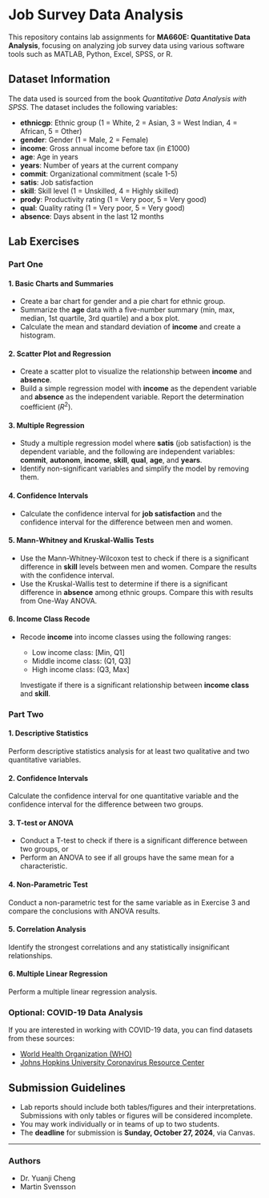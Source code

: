 # Job Survey Data Analysis

This repository contains lab assignments for **MA660E: Quantitative Data Analysis**, focusing on analyzing job survey data using various software tools such as MATLAB, Python, Excel, SPSS, or R.

## Dataset Information
The data used is sourced from the book *Quantitative Data Analysis with SPSS*. The dataset includes the following variables:

- **ethnicgp**: Ethnic group (1 = White, 2 = Asian, 3 = West Indian, 4 = African, 5 = Other)
- **gender**: Gender (1 = Male, 2 = Female)
- **income**: Gross annual income before tax (in £1000)
- **age**: Age in years
- **years**: Number of years at the current company
- **commit**: Organizational commitment (scale 1-5)
- **satis**: Job satisfaction
- **skill**: Skill level (1 = Unskilled, 4 = Highly skilled)
- **prody**: Productivity rating (1 = Very poor, 5 = Very good)
- **qual**: Quality rating (1 = Very poor, 5 = Very good)
- **absence**: Days absent in the last 12 months

## Lab Exercises

### Part One

#### 1. Basic Charts and Summaries
- Create a bar chart for gender and a pie chart for ethnic group.
- Summarize the **age** data with a five-number summary (min, max, median, 1st quartile, 3rd quartile) and a box plot.
- Calculate the mean and standard deviation of **income** and create a histogram.

#### 2. Scatter Plot and Regression
- Create a scatter plot to visualize the relationship between **income** and **absence**.
- Build a simple regression model with **income** as the dependent variable and **absence** as the independent variable. Report the determination coefficient ($R^2$).

#### 3. Multiple Regression
- Study a multiple regression model where **satis** (job satisfaction) is the dependent variable, and the following are independent variables: **commit**, **autonom**, **income**, **skill**, **qual**, **age**, and **years**.
- Identify non-significant variables and simplify the model by removing them.

#### 4. Confidence Intervals
- Calculate the confidence interval for **job satisfaction** and the confidence interval for the difference between men and women.

#### 5. Mann-Whitney and Kruskal-Wallis Tests
- Use the Mann-Whitney-Wilcoxon test to check if there is a significant difference in **skill** levels between men and women. Compare the results with the confidence interval.
- Use the Kruskal-Wallis test to determine if there is a significant difference in **absence** among ethnic groups. Compare this with results from One-Way ANOVA.

#### 6. Income Class Recode
- Recode **income** into income classes using the following ranges:
  - Low income class: [Min, Q1]
  - Middle income class: (Q1, Q3]
  - High income class: (Q3, Max]
  
  Investigate if there is a significant relationship between **income class** and **skill**.

### Part Two

#### 1. Descriptive Statistics
Perform descriptive statistics analysis for at least two qualitative and two quantitative variables.

#### 2. Confidence Intervals
Calculate the confidence interval for one quantitative variable and the confidence interval for the difference between two groups.

#### 3. T-test or ANOVA
- Conduct a T-test to check if there is a significant difference between two groups, or 
- Perform an ANOVA to see if all groups have the same mean for a characteristic.

#### 4. Non-Parametric Test
Conduct a non-parametric test for the same variable as in Exercise 3 and compare the conclusions with ANOVA results.

#### 5. Correlation Analysis
Identify the strongest correlations and any statistically insignificant relationships.

#### 6. Multiple Linear Regression
Perform a multiple linear regression analysis.

### Optional: COVID-19 Data Analysis
If you are interested in working with COVID-19 data, you can find datasets from these sources:
- [World Health Organization (WHO)](https://covid19.who.int/)
- [Johns Hopkins University Coronavirus Resource Center](https://coronavirus.jhu.edu/)

## Submission Guidelines
- Lab reports should include both tables/figures and their interpretations. Submissions with only tables or figures will be considered incomplete.
- You may work individually or in teams of up to two students.
- The **deadline** for submission is **Sunday, October 27, 2024**, via Canvas.

---


### Authors
- Dr. Yuanji Cheng
- Martin Svensson
